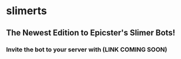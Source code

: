 # slimerts
## The Newest Edition to Epicster's Slimer Bots!

### Invite the bot to your server with (LINK COMING SOON)